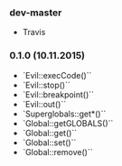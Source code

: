 ### dev-master

* Travis

### 0.1.0 (10.11.2015)

* `Evil::execCode()``
* `Evil::stop()``
* `Evil::breakpoint()``
* `Evil::out()``
* `Superglobals::get*()``
* `Global::getGLOBALS()``
* `Global::get()``
* `Global::set()``
* `Global::remove()``

